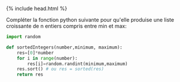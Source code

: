 {% include head.html %}

Compléter la fonction python suivante pour qu'elle produise une liste croissante de n entiers compris entre min et max:

```python
import random

def sortedIntegers(number,minimum, maximum):
    res=[0]*number
    for i in range(number):
        res[i]=random.randint(minimum,maximum)
    res.sort() # ou res = sorted(res)
    return res
```
